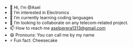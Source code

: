 - 👋 Hi, I’m @Asel
- 👀 I’m interested in Electronics
- 🌱 I’m currently learning coding languages
- 💞️ I’m looking to collaborate on any telecom-related project.
- 📫 How to reach me aselperera1313@gmail.com
- 😄 Pronouns: You can call me by my name
- ⚡ Fun fact: Cheesecake

<!---
Asellpa/Asellpa is a ✨ special ✨ repository because its `README.md` (this file) appears on your GitHub profile.
You can click the Preview link to take a look at your changes.
--->

